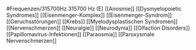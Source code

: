 #Frequenzen/315700Hz
315700 Hz (E)
[[Anosmie]]
[[Dysmyelopoietic Syndromes]]
[[Eisenmenger-Komplex]]
[[Eisenmenger-Syndrom]]
[[Geruchsstörungen]]
[[Krebs]]
[[Myelodysplastischen Syndromen]]
[[Nervenschmerzen]]
[[Neuralgie]]
[[Neurodynia]]
[[Olfaction Disorders]]
[[Papillomavirus-Infektionen]]
[[Paraosmia]]
[[Paroxysmale Nervenschmerzen]]